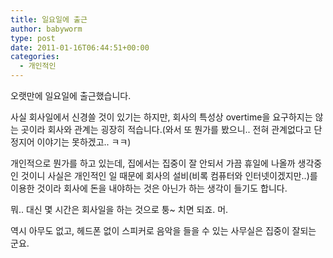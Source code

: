 ```yaml
---
title: 일요일에 출근
author: babyworm
type: post
date: 2011-01-16T06:44:51+00:00
categories:
  - 개인적인
---
```

오랫만에 일요일에 출근했습니다.

  사실 회사일에서 신경쓸 것이 있기는 하지만, 회사의 특성상 overtime을 요구하지는 않는 곳이라 회사와 관계는 굉장히 적습니다.(와서 또 뭔가를 봤으니.. 전혀 관계없다고 단정지어 이야기는 못하겠고.. ㅋㅋ)

  개인적으로 뭔가를 하고 있는데, 집에서는 집중이 잘 안되서 가끔 휴일에 나올까 생각중인 것이니 사실은 개인적인 일 때문에 회사의 설비(비록 컴퓨터와 인터넷이겠지만..)를 이용한 것이라 회사에 돈을 내야하는 것은 아닌가 하는 생각이 들기도 합니다.

  뭐.. 대신 몇 시간은 회사일을 하는 것으로 퉁~ 치면 되죠. 머.

  역시 아무도 없고, 헤드폰 없이 스피커로 음악을 들을 수 있는 사무실은 집중이 잘되는 군요.